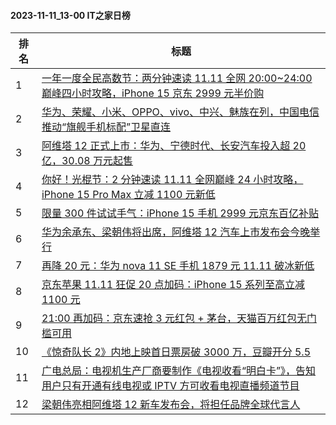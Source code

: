 #### 2023-11-11_13-00  IT之家日榜

| 排名 | 标题|
| --- | ---|
| 1 | [一年一度全民高数节：两分钟速读 11.11 全网 20:00~24:00 巅峰四小时攻略，iPhone 15 京东 2999 元半价购](https://www.ithome.com/0/731/631.htm) |
| 2 | [华为、荣耀、小米、OPPO、vivo、中兴、魅族在列，中国电信推动“旗舰手机标配”卫星直连](https://www.ithome.com/0/731/639.htm) |
| 3 | [阿维塔 12 正式上市：华为、宁德时代、长安汽车投入超 20 亿，30.08 万元起售](https://www.ithome.com/0/731/731.htm) |
| 4 | [你好！光棍节：2 分钟速读 11.11 全网巅峰 24 小时攻略，iPhone 15 Pro Max 立减 1100 元新低](https://www.ithome.com/0/731/755.htm) |
| 5 | [限量 300 件试试手气：iPhone 15 手机 2999 元京东百亿补贴](https://www.ithome.com/0/731/686.htm) |
| 6 | [华为余承东、梁朝伟将出席，阿维塔 12 汽车上市发布会今晚举行](https://www.ithome.com/0/731/557.htm) |
| 7 | [再降 20 元：华为 nova 11 SE 手机 1879 元 11.11 破冰新低](https://www.ithome.com/0/731/637.htm) |
| 8 | [京东苹果 11.11 狂促 20 点加码：iPhone 15 系列至高立减 1100 元](https://www.ithome.com/0/731/698.htm) |
| 9 | [21:00 再加码：京东速抢 3 元红包 + 茅台，天猫百万红包无门槛可用](https://www.ithome.com/0/731/550.htm) |
| 10 | [《惊奇队长 2》内地上映首日票房破 3000 万，豆瓣开分 5.5](https://www.ithome.com/0/731/747.htm) |
| 11 | [广电总局：电视机生产厂商要制作《电视收看“明白卡”》，告知用户只有开通有线电视或 IPTV 方可收看电视直播频道节目](https://www.ithome.com/0/731/600.htm) |
| 12 | [梁朝伟亮相阿维塔 12 新车发布会，将担任品牌全球代言人](https://www.ithome.com/0/731/732.htm) |
